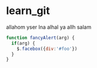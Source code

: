 # learn_git
allahom yser lna alhal
ya allh
salam


```javascript
function fancyAlert(arg) {
  if(arg) {
    $.facebox({div:'#foo'})
  }
}
```